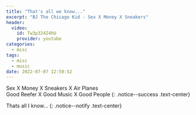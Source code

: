 ```yaml
---
title: "That's all we know..."
excerpt: "BJ The Chicago Kid - Sex X Money X Sneakers"
header:
  video:
    id: Tw3p324I4hU
    provider: youtube
categories:
  - misc
tags:
  - misc
  - music
date: 2022-07-07 12:59:52
---
```


Sex X Money X Sneakers X Air Planes  
Good Reefer X Good Music X Good People
{: .notice--success .text-center}

Thats all I know...
{: .notice--notify .text-center}